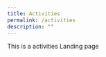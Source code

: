 ```yaml
---
title: Activities
permalink: /activities
description: ""
---
```

<p>This is a activities Landing page</p>